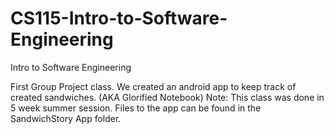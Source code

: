 # CS115-Intro-to-Software-Engineering
Intro to Software Engineering

First Group Project class.
We created an android app to keep track of created sandwiches. (AKA Glorified Notebook)
Note: This class was done in 5 week summer session.
Files to the app can be found in the SandwichStory App folder. 
